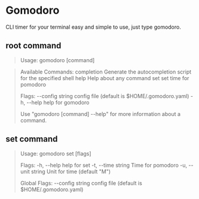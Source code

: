 # Gomodoro

CLI timer for your terminal easy and simple to use, just type gomodoro.

## root  command
> Usage:
>   gomodoro [command]

> Available Commands:
>   completion  Generate the autocompletion script for the specified shell
>   help        Help about any command
>   set         set time for pomodoro
>
> Flags:
>       --config string   config file (default is $HOME/.gomodoro.yaml)
>   -h, --help            help for gomodoro
>
> Use "gomodoro [command] --help" for more information about a command.

## set command
> Usage:
>   gomodoro set [flags]
>
> Flags:
>   -h, --help          help for set
>   -t, --time string   Time for pomodoro
>   -u, --unit string   Unit for time (default "M")
>
> Global Flags:
>       --config string   config file (default is $HOME/.gomodoro.yaml)
